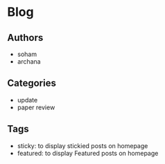 # Blog

## Authors
- soham
- archana

## Categories
- update
- paper review

## Tags
- sticky: to display stickied posts on homepage
- featured: to display Featured posts on homepage
